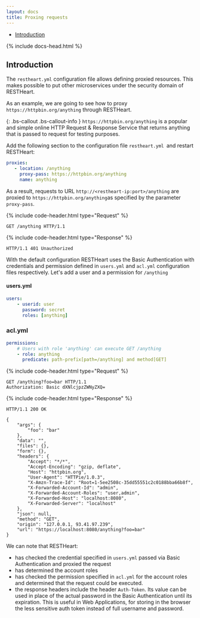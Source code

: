 ```yaml
---
layout: docs
title: Proxing requests
---
```


<div markdown="1" class="d-none d-xl-block col-xl-2 order-last bd-toc">

* [Introduction](#introduction)

</div>
<div markdown="1" class="col-12 col-md-9 col-xl-8 py-md-3 bd-content">

{% include docs-head.html %} 

## Introduction

The `restheart.yml` configuration file allows defining proxied resources. This makes possible to put other microservices under the security domain of RESTHeart.

As an example, we are going to see how to proxy `https://httpbin.org/anything` through RESTHeart.

{: .bs-callout .bs-callout-info }
`https://httpbin.org/anything` is a popular and simple online HTTP Request & Response Service that returns anything that is passed to request for testing purposes.

Add the following section to the configuration file `restheart.yml `and restart RESTHeart:

```yml
proxies:
   - location: /anything
     proxy-pass: https://httpbin.org/anything
     name: anything
```

As a result, requests to URL `http://<restheart-ip:port>/anything` are proxied to `https://httpbin.org/anything`as specified by the parameter `proxy-pass`.

{% include code-header.html type="Request" %}

```http
GET /anything HTTP/1.1
```

{% include code-header.html type="Response" %}

```http
HTTP/1.1 401 Unauthorized
```

With the default configuration RESTHeart uses the Basic Authentication with credentials and permission defined in `users.yml` and `acl.yml` configuration files respectively. Let's add a user and a permission for `/anything`

#### users.yml

```yml
users:
    - userid: user
      password: secret
      roles: [anything]
```

### acl.yml

```yml
permissions:
    # Users with role 'anything' can execute GET /anything
    - role: anything
      predicate: path-prefix[path=/anything] and method[GET]
```

{% include code-header.html type="Request" %}

```http
GET /anything?foo=bar HTTP/1.1
Authorization: Basic dXNlcjpzZWNyZXQ=
```

{% include code-header.html type="Response" %}

```http
HTTP/1.1 200 OK

{
    "args": {
        "foo": "bar"
    },
    "data": "",
    "files": {},
    "form": {},
    "headers": {
        "Accept": "*/*",
        "Accept-Encoding": "gzip, deflate",
        "Host": "httpbin.org",
        "User-Agent": "HTTPie/1.0.3",
        "X-Amzn-Trace-Id": "Root=1-5ee2508c-35dd55551c2c0188bba66b8f",
        "X-Forwarded-Account-Id": "admin",
        "X-Forwarded-Account-Roles": "user,admin",
        "X-Forwarded-Host": "localhost:8080",
        "X-Forwarded-Server": "localhost"
    },
    "json": null,
    "method": "GET",
    "origin": "127.0.0.1, 93.41.97.239",
    "url": "https://localhost:8080/anything?foo=bar"
}
```
We can note that RESTHeart:

-   has checked the credential specified in `users.yml` passed via Basic Authentication and proxied the request
-   has determined the account roles
-   has checked the permission specified in `acl.yml` for the account roles and determined that the request could be executed.
-   the response headers include the header `Auth-Token`. Its value can be used in place of the actual password in the Basic Authentication until its expiration. This is useful in Web Applications, for storing in the browser the less sensitive auth token instead of full username and password.
